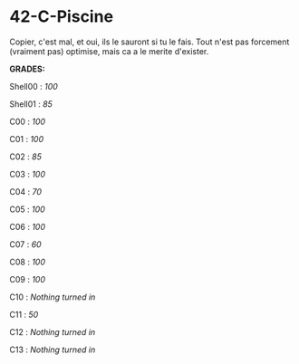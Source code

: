 # 42-C-Piscine

Copier, c'est mal, et oui, ils le sauront si tu le fais.
Tout n'est pas forcement (vraiment pas) optimise, mais ca a le merite d'exister.

__GRADES:__

Shell00 : _100_

Shell01 : _85_

C00 : _100_

C01 : _100_

C02 : _85_

C03 : _100_

C04 : _70_

C05 : _100_

C06 : _100_

C07 : _60_

C08 : _100_

C09 : _100_

C10 : _Nothing turned in_

C11 : _50_

C12 : _Nothing turned in_

C13 : _Nothing turned in_

